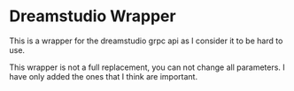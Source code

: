 # Dreamstudio Wrapper

This is a wrapper for the dreamstudio grpc api as I consider it to be hard to use.

This wrapper is not a full replacement, you can not change all parameters. I have only added the ones that I think are important.
